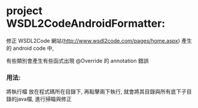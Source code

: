 ﻿# project WSDL2CodeAndroidFormatter:

修正 WSDL2Code 網站(http://www.wsdl2code.com/pages/home.aspx)
產生的 android code 中,

有些類別會產生有些函式出現 @Override 的 annotation 錯誤


### 用法:

將執行檔 放在程式碼所在目錄下, 再點擊兩下執行, 
就會將其目錄與所有底下子目錄的java檔, 進行掃瞄與修正
